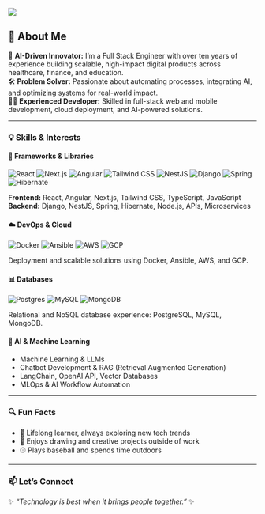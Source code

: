 <img src="images/svg/header_en.svg"></img>

## 👾 About Me

🌱 **AI-Driven Innovator:** I’m a Full Stack Engineer with over ten years of experience building scalable, high-impact digital products across healthcare, finance, and education.  
🛠️ **Problem Solver:** Passionate about automating processes, integrating AI, and optimizing systems for real-world impact.  
👨‍💻 **Experienced Developer:** Skilled in full-stack web and mobile development, cloud deployment, and AI-powered solutions.

---

### 💡 Skills & Interests

#### 🔧 Frameworks & Libraries
![React](https://img.shields.io/badge/REACT-61DAFB.svg?&style=flat&logo=react&logoColor=black)
![Next.js](https://img.shields.io/badge/NEXT.JS-000000.svg?&style=flat&logo=nextdotjs&logoColor=white)
![Angular](https://img.shields.io/badge/ANGULAR-DD0031.svg?&style=flat&logo=angular&logoColor=white)
![Tailwind CSS](https://img.shields.io/badge/TAILWIND_CSS-38B2AC.svg?&style=flat&logo=tailwind-css&logoColor=white)
![NestJS](https://img.shields.io/badge/NESTJS-E0234E.svg?&style=flat&logo=nestjs&logoColor=white)
![Django](https://img.shields.io/badge/DJANGO-092E20.svg?&style=flat&logo=django&logoColor=white)
![Spring](https://img.shields.io/badge/SPRING-6DB33F.svg?&style=flat&logo=spring&logoColor=white)
![Hibernate](https://img.shields.io/badge/HIBERNATE-121011.svg?&style=flat&logo=red-hat&logoColor=white)  

**Frontend:** React, Angular, Next.js, Tailwind CSS, TypeScript, JavaScript  
**Backend:** Django, NestJS, Spring, Hibernate, Node.js, APIs, Microservices  

#### ☁️ DevOps & Cloud
![Docker](https://img.shields.io/badge/DOCKER-2496ED.svg?&style=flat&logo=docker&logoColor=white)
![Ansible](https://img.shields.io/badge/ANSIBLE-%231A1918.svg?&style=flat&logo=ansible&logoColor=white)
![AWS](https://img.shields.io/badge/AMAZON%20AWS-232F3E.svg?&style=flat&logo=amazon-aws&logoColor=white)
![GCP](https://img.shields.io/badge/GOOGLE%20CLOUD%20PLATFORM-4285F4.svg?&style=flat&logo=google-cloud&logoColor=white)  

Deployment and scalable solutions using Docker, Ansible, AWS, and GCP.

#### 📊 Databases
![Postgres](https://img.shields.io/badge/POSTGRES-%23316192.svg?&style=flat&logo=postgresql&logoColor=white)
![MySQL](https://img.shields.io/badge/MYSQL-4479A1.svg?&style=flat&logo=mysql&logoColor=white)
![MongoDB](https://img.shields.io/badge/MONGODB-47A248.svg?&style=flat&logo=mongodb&logoColor=white)  

Relational and NoSQL database experience: PostgreSQL, MySQL, MongoDB.

#### 🤖 AI & Machine Learning
- Machine Learning & LLMs  
- Chatbot Development & RAG (Retrieval Augmented Generation)  
- LangChain, OpenAI API, Vector Databases  
- MLOps & AI Workflow Automation  

---


### 🔍 Fun Facts
- 📖 Lifelong learner, always exploring new tech trends  
- 🎨 Enjoys drawing and creative projects outside of work  
- ⚾ Plays baseball and spends time outdoors  

---

### 📫 Let’s Connect
✨ _“Technology is best when it brings people together.”_ ✨  
